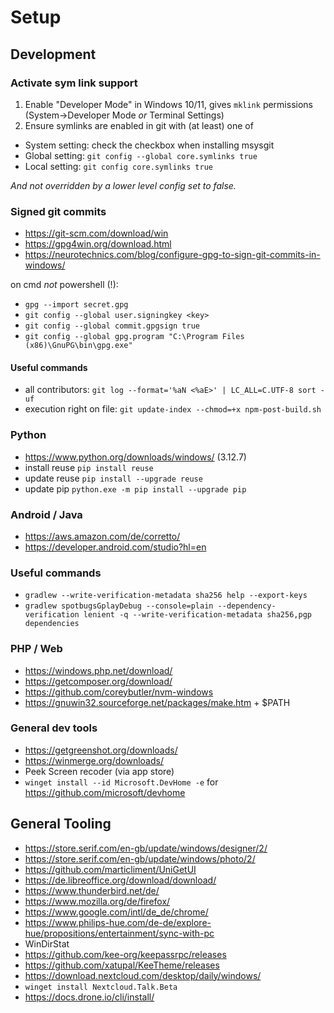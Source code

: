 # Setup

## Development

### Activate sym link support

1. Enable "Developer Mode" in Windows 10/11, gives `mklink` permissions (System->Developer Mode _or_ Terminal Settings)
2. Ensure symlinks are enabled in git with (at least) one of
  - System setting: check the checkbox when installing msysgit
  - Global setting: `git config --global core.symlinks true`
  - Local setting: `git config core.symlinks true`

*And not overridden by a lower level config set to false.*

### Signed git commits

- https://git-scm.com/download/win
- https://gpg4win.org/download.html
- https://neurotechnics.com/blog/configure-gpg-to-sign-git-commits-in-windows/

on cmd _not_ powershell (!):

- `gpg --import secret.gpg`
- `git config --global user.signingkey <key>`
- `git config --global commit.gpgsign true`
- `git config --global gpg.program "C:\Program Files (x86)\GnuPG\bin\gpg.exe"`

#### Useful commands

- all contributors: `git log --format='%aN <%aE>' | LC_ALL=C.UTF-8 sort -uf`
- execution right on file: `git update-index --chmod=+x npm-post-build.sh`

### Python

- https://www.python.org/downloads/windows/ (3.12.7)
- install reuse `pip install reuse`
- update reuse `pip install --upgrade reuse`
- update pip `python.exe -m pip install --upgrade pip`

### Android / Java

- https://aws.amazon.com/de/corretto/
- https://developer.android.com/studio?hl=en

### Useful commands

- `gradlew --write-verification-metadata sha256 help --export-keys`
- `gradlew spotbugsGplayDebug --console=plain --dependency-verification lenient -q --write-verification-metadata sha256,pgp dependencies`

### PHP / Web

- https://windows.php.net/download/
- https://getcomposer.org/download/
- https://github.com/coreybutler/nvm-windows
- https://gnuwin32.sourceforge.net/packages/make.htm + $PATH

### General dev tools

- https://getgreenshot.org/downloads/
- https://winmerge.org/downloads/
- Peek Screen recoder (via app store)
- `winget install --id Microsoft.DevHome -e` for https://github.com/microsoft/devhome

## General Tooling

- https://store.serif.com/en-gb/update/windows/designer/2/
- https://store.serif.com/en-gb/update/windows/photo/2/
- https://github.com/marticliment/UniGetUI
- https://de.libreoffice.org/download/download/
- https://www.thunderbird.net/de/
- https://www.mozilla.org/de/firefox/
- https://www.google.com/intl/de_de/chrome/
- https://www.philips-hue.com/de-de/explore-hue/propositions/entertainment/sync-with-pc
- WinDirStat
- https://github.com/kee-org/keepassrpc/releases
- https://github.com/xatupal/KeeTheme/releases
- https://download.nextcloud.com/desktop/daily/windows/
- `winget install Nextcloud.Talk.Beta`
- https://docs.drone.io/cli/install/